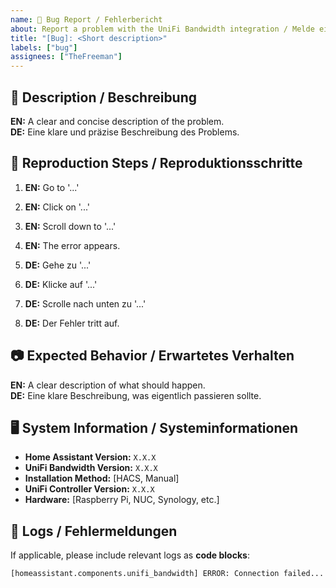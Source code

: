 ```yaml
---
name: 🐛 Bug Report / Fehlerbericht
about: Report a problem with the UniFi Bandwidth integration / Melde ein Problem mit der UniFi Bandwidth Integration
title: "[Bug]: <Short description>"
labels: ["bug"]
assignees: ["TheFreeman"]
---
```


## 📝 Description / Beschreibung
**EN:** A clear and concise description of the problem.  
**DE:** Eine klare und präzise Beschreibung des Problems.

## 🔄 Reproduction Steps / Reproduktionsschritte
1. **EN:** Go to '...'
2. **EN:** Click on '...'
3. **EN:** Scroll down to '...'
4. **EN:** The error appears.

1. **DE:** Gehe zu '...'
2. **DE:** Klicke auf '...'
3. **DE:** Scrolle nach unten zu '...'
4. **DE:** Der Fehler tritt auf.

## 📷 Expected Behavior / Erwartetes Verhalten
**EN:** A clear description of what should happen.  
**DE:** Eine klare Beschreibung, was eigentlich passieren sollte.

## 🖥️ System Information / Systeminformationen
- **Home Assistant Version:** `X.X.X`
- **UniFi Bandwidth Version:** `X.X.X`
- **Installation Method:** [HACS, Manual]
- **UniFi Controller Version:** `X.X.X`
- **Hardware:** [Raspberry Pi, NUC, Synology, etc.]

## 📝 Logs / Fehlermeldungen
If applicable, please include relevant logs as **code blocks**:

```log
[homeassistant.components.unifi_bandwidth] ERROR: Connection failed...
